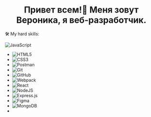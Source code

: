 <h1 align="center">Привет всем!👋 Меня зовут Вероника, я веб-разработчик.</h1> 


<p>🛠 My hard skills:</p>

  ![JavaScript](https://img.shields.io/badge/javascript-%23323330.svg?style=for-the-badge&logo=javascript&logoColor=%23F7DF1E)  
*  ![HTML5](https://img.shields.io/badge/html5-%23E34F26.svg?style=for-the-badge&logo=html5&logoColor=white)  
*  ![CSS3](https://img.shields.io/badge/css3-%231572B6.svg?style=for-the-badge&logo=css3&logoColor=white)  
*  ![Postman](https://img.shields.io/badge/Postman-FF6C37?style=for-the-badge&logo=postman&logoColor=white)  
*  ![Git](https://img.shields.io/badge/git-%23F05033.svg?style=for-the-badge&logo=git&logoColor=white)  
*  ![GitHub](https://img.shields.io/badge/github-%23121011.svg?style=for-the-badge&logo=github&logoColor=white)  
*  ![Webpack](https://img.shields.io/badge/webpack-%238DD6F9.svg?style=for-the-badge&logo=webpack&logoColor=black)  
*  ![React](https://img.shields.io/badge/react-%2320232a.svg?style=for-the-badge&logo=react&logoColor=%2361DAFB)  
*  ![NodeJS](https://img.shields.io/badge/node.js-6DA55F?style=for-the-badge&logo=node.js&logoColor=white)  
*  ![Express.js](https://img.shields.io/badge/express.js-%23404d59.svg?style=for-the-badge&logo=express&logoColor=%2361DAFB)  
*  ![Figma](https://img.shields.io/badge/figma-%23F24E1E.svg?style=for-the-badge&logo=figma&logoColor=white)  
*  ![MongoDB](https://img.shields.io/badge/MongoDB-%234ea94b.svg?style=for-the-badge&logo=mongodb&logoColor=white)  
*  

<!--
### Hi there 👋
**VeronikaSergienko/VeronikaSergienko** is a ✨ _special_ ✨ repository because its `README.md` (this file) appears on your GitHub profile.

Here are some ideas to get you started:

![LinkedIn](https://img.shields.io/badge/linkedin-%230077B5.svg?style=for-the-badge&logo=linkedin&logoColor=white)
![TypeScript](https://img.shields.io/badge/typescript-%23007ACC.svg?style=for-the-badge&logo=typescript&logoColor=white)

- 🔭 I’m currently working on ...
- 🌱 I’m currently learning ...
- 👯 I’m looking to collaborate on ...
- 🤔 I’m looking for help with ...
- 💬 Ask me about ...
- 📫 How to reach me: ...
- 😄 Pronouns: ...
- ⚡ Fun fact: ...
-->


